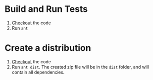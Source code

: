 # Build and Run Tests #

  1. [Checkout](http://code.google.com/p/bigvisiblewall/source/checkout) the code
  1. Run ` ant `

# Create a distribution #

  1. [Checkout](http://code.google.com/p/bigvisiblewall/source/checkout) the code
  1. Run ` ant dist `. The created zip file will be in the ` dist ` folder, and will contain all dependencies.